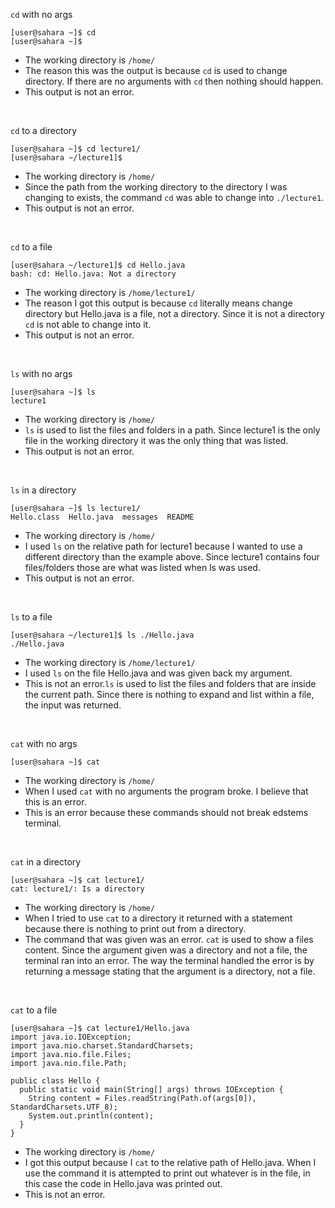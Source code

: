 `cd` with no args
```
[user@sahara ~]$ cd
[user@sahara ~]$ 
```
- The working directory is `/home/`
- The reason this was the output is because `cd` is used to change directory. If there are no arguments with `cd` then nothing should happen.
- This output is not an error.
  
<br />

`cd` to a directory

    [user@sahara ~]$ cd lecture1/
    [user@sahara ~/lecture1]$ 

- The working directory is `/home/`
- Since the path from the working directory to the directory I was changing to exists, the command `cd` was able to change into `./lecture1`.
- This output is not an error.
  
<br />

`cd` to a file

    [user@sahara ~/lecture1]$ cd Hello.java
    bash: cd: Hello.java: Not a directory

- The working directory is `/home/lecture1/`
- The reason I got this output is because `cd` literally means change directory but Hello.java is a file, not a directory. Since it is not a directory `cd` is not able to change into it.
- This output is not an error.
  
<br />

`ls` with no args

    [user@sahara ~]$ ls
    lecture1

- The working directory is `/home/`
- `ls` is used to list the files and folders in a path. Since lecture1 is the only file in the working directory it was the only thing that was listed.
- This output is not an error.
  
<br />

`ls` in a directory

    [user@sahara ~]$ ls lecture1/
    Hello.class  Hello.java  messages  README

- The working directory is `/home/`
- I used `ls` on the relative path for lecture1 because I wanted to use a different directory than the example above. Since lecture1 contains four files/folders those are what was listed when ls was used.
- This output is not an error.
  
<br />

`ls` to a file

    [user@sahara ~/lecture1]$ ls ./Hello.java
    ./Hello.java

- The working directory is `/home/lecture1/`
- I used `ls` on the file Hello.java and was given back my argument.
- This is not an error.`ls` is used to list the files and folders that are inside the current path. Since there is nothing to expand and list within a file, the input was returned.
  
<br />

`cat` with no args

    [user@sahara ~]$ cat

- The working directory is `/home/`
- When I used `cat` with no arguments the program broke. I believe that this is an error.
- This is an error because these commands should not break edstems terminal.
  
<br />

`cat` in a directory

    [user@sahara ~]$ cat lecture1/
    cat: lecture1/: Is a directory

- The working directory is `/home/`
- When I tried to use `cat` to a directory it returned with a statement because there is nothing to print out from a directory.
- The command that was given was an error. `cat` is used to show a files content. Since the argument given was a directory and not a file, the terminal ran into an error. The way the terminal handled the error is by returning a message stating that the argument is a directory, not a file.
  
<br />

`cat` to a file

    [user@sahara ~]$ cat lecture1/Hello.java
    import java.io.IOException;
    import java.nio.charset.StandardCharsets;
    import java.nio.file.Files;
    import java.nio.file.Path;

    public class Hello {
      public static void main(String[] args) throws IOException {
        String content = Files.readString(Path.of(args[0]), StandardCharsets.UTF_8);    
        System.out.println(content);
      }
    }

  - The working directory is `/home/`
  - I got this output because I `cat` to the relative path of Hello.java. When I use the command it is attempted to print out whatever is in the file, in this case the code in Hello.java was printed out.
  - This is not an error.
